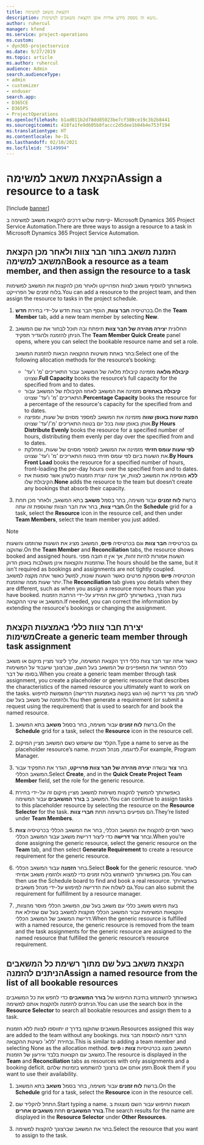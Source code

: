 ```yaml
---
title: הקצאת משאב למשימה
description: נושא זה מספק מידע אודות אופן הקצאת משאבים למשימות.
author: ruhercul
manager: kfend
ms.service: project-operations
ms.custom:
- dyn365-projectservice
ms.date: 9/27/2019
ms.topic: article
ms.author: ruhercul
audience: Admin
search.audienceType:
- admin
- customizer
- enduser
search.app:
- D365CE
- D365PS
- ProjectOperations
ms.openlocfilehash: b1ad011b2d78dd85023be7cf380ce19c3b2b8441
ms.sourcegitcommit: 418fa1fe9d605b8faccc2d5dee1b04b4e753f194
ms.translationtype: HT
ms.contentlocale: he-IL
ms.lasthandoff: 02/10/2021
ms.locfileid: "5149994"
---
```

# <a name="assign-a-resource-to-a-task"></a><span data-ttu-id="dfd65-103">הקצאת משאב למשימה</span><span class="sxs-lookup"><span data-stu-id="dfd65-103">Assign a resource to a task</span></span>

[!include [banner](../includes/psa-now-project-operations.md)]

<span data-ttu-id="dfd65-104">קיימות שלוש דרכים להקצאת משאב למשימה ב- Microsoft Dynamics 365 Project Service Automation.</span><span class="sxs-lookup"><span data-stu-id="dfd65-104">There are three ways to assign a resource to a task in Microsoft Dynamics 365 Project Service Automation.</span></span>

## <a name="book-a-resource-as-a-team-member-and-then-assign-the-resource-to-a-task"></a><span data-ttu-id="dfd65-105">הזמנת משאב בתור חבר צוות ולאחר מכן הקצאת המשאב למשימה</span><span class="sxs-lookup"><span data-stu-id="dfd65-105">Book a resource as a team member, and then assign the resource to a task</span></span>

<span data-ttu-id="dfd65-106">באפשרותך להוסיף משאב לצוות הפרוייקט ולאחר מכן להקצות את המשאב למשימות בלוח זמנים של הפרוייקט.</span><span class="sxs-lookup"><span data-stu-id="dfd65-106">You can add a resource to the project team, and then assign the resource to tasks in the project schedule.</span></span>

1. <span data-ttu-id="dfd65-107">בכרטיסיה **חבר צוות**, הוסף חבר צוות חדש על-ידי בחירת **חדש**.</span><span class="sxs-lookup"><span data-stu-id="dfd65-107">On the **Team Member** tab, add a new team member by selecting **New**.</span></span> 

2. <span data-ttu-id="dfd65-108">החלונית **יצירה מהירה של חבר צוות** תיפתח ובה תוכל לבחור את שם המשאב הניתן להזמנה ולהגדיר תפקיד.</span><span class="sxs-lookup"><span data-stu-id="dfd65-108">The **Team Member Quick Create** panel opens, where you can select the bookable resource name and set a role.</span></span> 

    <span data-ttu-id="dfd65-109">בחר באחת משיטות ההקצאה הבאות להזמנת המשאב:</span><span class="sxs-lookup"><span data-stu-id="dfd65-109">Select one of the following allocation methods for the resource’s booking:</span></span>

    - <span data-ttu-id="dfd65-110">**קיבולת מלאה** מזמינה קיבולת מלאה של המשאב עבור התאריכים 'מ' ו'עד' שצוינו.</span><span class="sxs-lookup"><span data-stu-id="dfd65-110">**Full Capacity** books the resource’s full capacity for the specified from and to dates.</span></span>
    - <span data-ttu-id="dfd65-111">**קיבולת באחוזים** מזמינה את המשאב לאחוז הקיבולת של המשאב עבור התאריכים 'מ' ו'עד' שצוינו.</span><span class="sxs-lookup"><span data-stu-id="dfd65-111">**Percentage Capacity** books the resource for a percentage of the resource's capacity for the specified from and to dates.</span></span>
    - <span data-ttu-id="dfd65-112">**‏‫הפצת שעות באופן שווה‬** מזמינה את המשאב למספר מסוים של שעות, ומפיצה אותן באופן שווה בכל יום בטווח התאריכים 'מ'/'עד' שצוינו.</span><span class="sxs-lookup"><span data-stu-id="dfd65-112">**By Hours Distribute Evenly** books the resource for a specified number of hours, distributing them evenly per day over the specified from and to dates.</span></span>
    - <span data-ttu-id="dfd65-113">**לפי ‏‫שעות עומס חזיתי‬** מזמינה את המשאב למספר מסוים של שעות, ומחלקת את השעות ביום לפי עומס חזיתי בטווח התאריכים 'מ' ו'עד' שצוינו.</span><span class="sxs-lookup"><span data-stu-id="dfd65-113">**By Hours Front Load** books the resource for a specified number of hours, front-loading the per-day hours over the specified from and to dates.</span></span>
    - <span data-ttu-id="dfd65-114">**ללא** מוסיפה את המשאב לצוות, אך אינה יוצרת הזמנות כלשהן אשר סופגות את הקיבולת שלו.</span><span class="sxs-lookup"><span data-stu-id="dfd65-114">**None** adds the resource to the team but doesn’t create any bookings that absorb their capacity.</span></span>

3. <span data-ttu-id="dfd65-115">ברשת **לוח זמנים** עבור משימה, בחר בסמל **משאב** בתא המשאב, ולאחר מכן תחת **חברי צוות**, בחר את חבר הצוות שהוספת זה עתה.</span><span class="sxs-lookup"><span data-stu-id="dfd65-115">On the **Schedule** grid for a task, select the **Resource** icon in the resource cell, and then under **Team Members**, select the team member you just added.</span></span> 

> [!NOTE]
> <span data-ttu-id="dfd65-116">גם בכרטיסיה **חבר צוות** וגם בכרטיסיה **פיוס**, המשאב מציג את השעות שהוזמנו והשעות שהוקצו.</span><span class="sxs-lookup"><span data-stu-id="dfd65-116">On the **Team Member** and **Reconciliation** tabs, the resource shows booked and assigned hours.</span></span> <span data-ttu-id="dfd65-117">השעות אמורות להיות זהות, אך אין זו חובה מפני שהזמנות והקצאות אינן משולבות באופן הדוק.</span><span class="sxs-lookup"><span data-stu-id="dfd65-117">The hours should be the same, but it isn't required as bookings and assignments are not tightly coupled.</span></span> <span data-ttu-id="dfd65-118">הכרטיסיה **פיוס** מספקת פרטים כאשר השעות שונות, למשל כאשר אתה מקצה למשאב יותר שעות ממה שהזמנת.</span><span class="sxs-lookup"><span data-stu-id="dfd65-118">The **Reconciliation** tab gives you details when they are different, such as when you assign a resource more hours than you have booked.</span></span> <span data-ttu-id="dfd65-119">בעת הצורך, באפשרותך לתקן את המידע על-ידי הרחבת הזמנות המשאב או שינוי ההקצאה.</span><span class="sxs-lookup"><span data-stu-id="dfd65-119">If needed, you can correct the information by extending the resource's bookings or changing the assignment.</span></span>

## <a name="create-a-generic-team-member-through-task-assignment"></a><span data-ttu-id="dfd65-120">יצירת חבר צוות כללי באמצעות הקצאת משימות</span><span class="sxs-lookup"><span data-stu-id="dfd65-120">Create a generic team member through task assignment</span></span>

<span data-ttu-id="dfd65-121">כאשר אתה יוצר חבר צוות כללי דרך הקצאת המשימה, עליך ליצור מציין מיקום או משאב כללי המתאר את המאפיינים של המשאב בעל השם, שברצונך שיעבוד על המשימות בסופו של דבר.</span><span class="sxs-lookup"><span data-stu-id="dfd65-121">When you create a generic team member through task assignment, you create a placeholder or generic resource that describes the characteristics of the named resource you ultimately want to work on the tasks.</span></span> <span data-ttu-id="dfd65-122">לאחר מכן צור דרישה (או הגש בקשה באמצעות הדרישה) המשמשת לחיפוש ולהזמנה של משאב בעל שם.</span><span class="sxs-lookup"><span data-stu-id="dfd65-122">You then generate a requirement (or submit a request using the requirement) that is used to search for and book the named resource.</span></span>

1. <span data-ttu-id="dfd65-123">ברשת **לוח זמנים** עבור משימה, בחר בסמל **משאב** בתא המשאב.</span><span class="sxs-lookup"><span data-stu-id="dfd65-123">On the **Schedule** grid for a task, select the **Resource** icon in the resource cell.</span></span>

2. <span data-ttu-id="dfd65-124">הקלד שם שישמש כשם המשאב מציין המיקום.</span><span class="sxs-lookup"><span data-stu-id="dfd65-124">Type a name to serve as the placeholder resource’s name.</span></span> <span data-ttu-id="dfd65-125">לדוגמה, מנהל תוכנית.</span><span class="sxs-lookup"><span data-stu-id="dfd65-125">For example, Program Manager.</span></span>

3. <span data-ttu-id="dfd65-126">בחר **צור** ובשדה **יצירה מהירה של חבר צוות פרוייקט**, הגדר את התפקיד עבור המשאב הכללי.</span><span class="sxs-lookup"><span data-stu-id="dfd65-126">Select **Create**, and in the **Quick Create Project Team Member** field, set the role for the generic resource.</span></span>

4. <span data-ttu-id="dfd65-127">באפשרותך להמשיך להקצות משימות למשאב מציין מיקום זה על-ידי בחירת המשאב ב **בורר המשאבים** עבור המשימה.</span><span class="sxs-lookup"><span data-stu-id="dfd65-127">You can continue to assign tasks to this placeholder resource by selecting the resource on the **Resource Selector** for the task.</span></span> <span data-ttu-id="dfd65-128">הם מופיעים ברשימה תחת **חברי צוות**.</span><span class="sxs-lookup"><span data-stu-id="dfd65-128">They’re listed under **Team Members**.</span></span>

5. <span data-ttu-id="dfd65-129">כאשר תסיים להקצות את המשאב הכללי, בחר את המשאב הכללי בכרטיסיה **צוות** ובחר **צור דרישה** כדי ליצור דרישת משאב עבור המשאב הכללי.</span><span class="sxs-lookup"><span data-stu-id="dfd65-129">When you’re done assigning the generic resource, select the generic resource on the **Team** tab, and then select **Generate Requirement** to create a resource requirement for the generic resource.</span></span>

6. <span data-ttu-id="dfd65-130">בחר **הזמנה** עבור המשאב הכללי.</span><span class="sxs-lookup"><span data-stu-id="dfd65-130">Select **Book** for the generic resource.</span></span> <span data-ttu-id="dfd65-131">לאחר מכן באפשרותך להשתמש בלוח זמנים כדי למצוא ולהזמין משאב אמיתי.</span><span class="sxs-lookup"><span data-stu-id="dfd65-131">You can then use the Schedule board to find and book a real resource.</span></span> <span data-ttu-id="dfd65-132">באפשרותך גם לשלוח את הדרישה למימוש על-ידי מנהל משאבים.</span><span class="sxs-lookup"><span data-stu-id="dfd65-132">You can also submit the requirement for fulfillment by a resource manager.</span></span>

7. <span data-ttu-id="dfd65-133">בעת מימוש משאב כללי עם משאב בעל שם, המשאב הכללי מוסר מהצוות, והקצאות המשימות עבור המשאב הכללי מוקצות למשאב בעל שם שמילא את דרישת המשאב של המשאב הכללי.</span><span class="sxs-lookup"><span data-stu-id="dfd65-133">When the generic resource is fulfilled with a named resource, the generic resource is removed from the team and the task assignments for the generic resource are assigned to the named resource that fulfilled the generic resource’s resource requirement.</span></span>

## <a name="assign-a-named-resource-from-the-list-of-all-bookable-resources"></a><span data-ttu-id="dfd65-134">הקצאת משאב בעל שם מתוך רשימת כל המשאבים הניתנים להזמנה</span><span class="sxs-lookup"><span data-stu-id="dfd65-134">Assign a named resource from the list of all bookable resources</span></span>

<span data-ttu-id="dfd65-135">באפשרותך להשתמש בתיבת החיפוש של **בורר המשאבים** כדי לחפש את כל המשאבים הניתנים להזמנה ולהקצות אותם למשימה.</span><span class="sxs-lookup"><span data-stu-id="dfd65-135">You can use the search box in the **Resource Selector** to search all bookable resources and assign them to a task.</span></span>

<span data-ttu-id="dfd65-136">משאבים שהוקצו בדרך זו יתווספו לצוות ללא הזמנות.</span><span class="sxs-lookup"><span data-stu-id="dfd65-136">Resources assigned this way are added to the team without any bookings.</span></span> <span data-ttu-id="dfd65-137">הדבר דומה להוספת חבר צוות ובחירת 'ללא' כשיטת ההקצאה.</span><span class="sxs-lookup"><span data-stu-id="dfd65-137">This is similar to adding a team member and selecting None as the allocation method.</span></span> <span data-ttu-id="dfd65-138">המשאב מוצג בכרטיסיות **צוות** ו **פיוס** כמשאב עם הקצאות בלבד וגירעון של הזמנות.</span><span class="sxs-lookup"><span data-stu-id="dfd65-138">The resource is displayed in the **Team** and **Reconciliation** tabs as resources with only assignments and a booking deficit.</span></span> <span data-ttu-id="dfd65-139">הזמן אותם אם ברצונך להשתמש בזמינות שלהם.</span><span class="sxs-lookup"><span data-stu-id="dfd65-139">Book them if you want to use their availability.</span></span>

1. <span data-ttu-id="dfd65-140">ברשת **לוח זמנים** עבור משימה, בחר בסמל **משאב** בתא המשאב.</span><span class="sxs-lookup"><span data-stu-id="dfd65-140">On the **Schedule** grid for a task, select the **Resource** icon in the resource cell.</span></span>

2. <span data-ttu-id="dfd65-141">התחל להקליד שם.</span><span class="sxs-lookup"><span data-stu-id="dfd65-141">Start typing a name.</span></span> <span data-ttu-id="dfd65-142">תוצאות החיפוש עבור השם מוצגות ב **בורר המשאבים** תחת **משאבים אחרים**.</span><span class="sxs-lookup"><span data-stu-id="dfd65-142">The search results for the name are displayed in the **Resource Selector** under **Other Resources**.</span></span>

3. <span data-ttu-id="dfd65-143">בחר את המשאב שברצונך להקצות למשימה.</span><span class="sxs-lookup"><span data-stu-id="dfd65-143">Select the resource that you want to assign to the task.</span></span>

